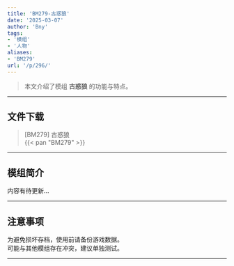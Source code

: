 ```yaml
---
title: 'BM279-古惑狼'
date: '2025-03-07'
author: 'Bny'
tags:
- '模组'
- '人物'
aliases:
- 'BM279'
url: '/p/296/'
---
```


> 本文介绍了模组 **古惑狼** 的功能与特点。

---

## 文件下载

> [BM279] 古惑狼  
{{< pan "BM279" >}}  

---

## 模组简介

>  
内容有待更新...  

---

## 注意事项

>  
为避免损坏存档，使用前请备份游戏数据。  
可能与其他模组存在冲突，建议单独测试。  

---


